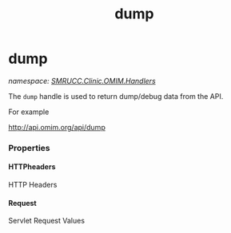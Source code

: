 ﻿---
title: dump
---

# dump
_namespace: [SMRUCC.Clinic.OMIM.Handlers](N-SMRUCC.Clinic.OMIM.Handlers.html)_

The ``dump`` handle is used to return dump/debug data from the API.
 
 For example
 
 http://api.omim.org/api/dump




### Properties

#### HTTPheaders
HTTP Headers
#### Request
Servlet Request Values
